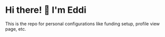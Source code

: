 # Hi there! 👋 I'm Eddi

This is the repo for personal configurations like funding setup, profile view page, etc.
